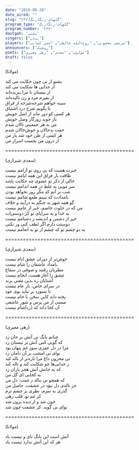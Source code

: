 ```yaml
---
date: "2019-09-28"
date_aired: ""
slug: "گلهای-رنگارنگ/۲۳۲"
program_type: "گلهای-رنگارنگ"
program_number: '۲۳۲'
dastgah: 'دشتی'
singers: ["بنان"]
players: ["مرتضی محجوبی", "روح‌الله خالقی", "حسن کسایی"]
announcers: ["روشنک"]
poets: ["مولوی", "سعدی", "رهی معیری"]
draft: false
---
```


(مولانا)  

بشنو از نی چون حکایت می كند  
از جدایی ها شکایت می كند  
از نیستان تا مرا ببریده‌اند  
از نفیرم مرد و زن نالیده‌اند  
سینه خواهم شرحه‌شرحه از فراق  
تا بگویم شرح درد اشتیاق  
هر کسی کو دور ماند از اصل خویش  
باز جوید روزگار وصل خویش  
من به هر جمعیتی نالان شدم  
جفت بدحالان و خوش‌حالان شدم  
هر کسی از ظن خود شد یار من  
از درون من نجست اسرار من  

============================================  

(سعدی شیرازی)  

خبرت هست كه بی روی تو آرامم نیست  
طاقت بار فراق این همه ایامم نیست  
خالی از ذكر تو عضوی چه حکایت باشد  
سر مویی به غلط در همه اندامم نیست  
شب بر آنم که مگر روز نخواهد بودن  
بامدادت که نبینم طمع شامم نیست  
گو همه شهر به جنگم به درآیند و خلاف  
من که در خلوت خاصم، خبر از عامم نیست  
به خدا و به سراپای تو کز دوستی‌ات  
خبر از دشمن و اندیشه ز دشنامم نیست  
دوستت دارم اگر لطف کنی ور نکنی  
به دو چشم تو که چشم از تو به انعامم نیست  

============================================  

(سعدی شیرازی)  

خوش‌تر از دوران عشق ایام نیست  
بامداد عاشقان را شام نیست  
مطربان رفتند و صوفی در سماع  
عشق را آغاز هست، انجام نیست  
آشنایان ره بدین معنی برند  
در سرای خاص، بار عام نیست  
تا نسوزد بر نیاید بوی عود  
پخته داند کاین سخن با خام نیست  
مستی از من پرس و شور عاشقی  
آن کجا داند که دُردآشام نیست  

============================================  

(رهی معیری)  

چنانم بانگ نی آتش بر جان زد  
که گویی کس آتش بر نیستان زد  
مرا در دل عمری سوز غم پنهان بود  
نوای نی امشب بر آن دامان زد  
نی محزون داغ مرا تازه‌تر از ناله کند  
ز جدایی‌ها چو شکایت کند و ناله کند  
که به جانش آتش هجر یاران زد  
به کجایی ای گل من  
که همچو نی بنالد ز غمت، دل من  
جز ناله‌ی دل نبوَد در عشقت، حاصل من  
گذری به سرم، نظری بر چشم ترم  
کز غم تو، قلب رهی  
خون شد و از دیده برون شد  
نوای نی گوید، کز عشقت چون شد  

============================================  

(مولانا)  

آتش است این بانگ نای و نیست باد  
هر كه این آتش ندارد نیست باد  
